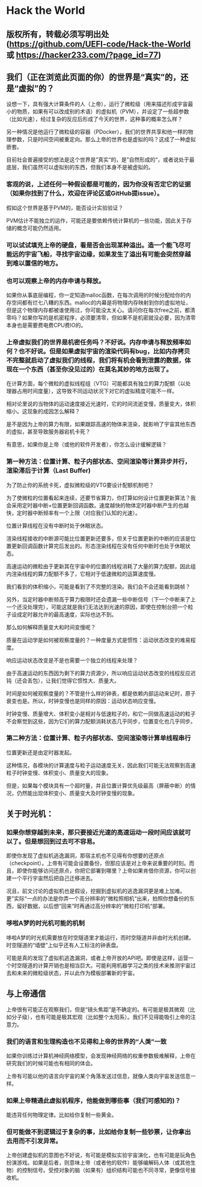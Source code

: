 # Hack the World

## 版权所有，转载必须写明出处(https://github.com/UEFI-code/Hack-the-World 或 https://hacker233.com/?page_id=77)

## 我们（正在浏览此页面的你）的世界是“真实”的，还是“虚拟”的？

设想一下，具有强大计算条件的人（上帝），运行了微粒级（用来描述形成宇宙最小的物质，如果有可以改成别的术语）的虚拟机（PVM），并设定了一些超参数（比如光速），经过复杂的反应后形成了今天的世界，这种事的概率怎么样？

另一种情况是他运行了微粒级的容器（PDocker），我们的世界共享和他一样的物理参数，只是时间空间被重定向。那么上帝的世界也是虚拟的吗？这成了一种虚拟嵌套。

目前社会普遍接受的想法是这个世界是”真实“的，是”自然形成的“，或者说处于最底层，我们虽然可以虚拟别的东西，但我们本身不是被虚拟的。

### 客观的说，上述任何一种假设都是可能的，因为你没有否定它的证据（如果你找到了什么，欢迎在评论区或GitHub提issue）。

假如这个世界是基于PVM的，能否设计实验验证？

PVM估计不能独立的运作，可能还是要依赖传统计算机的一些功能，因此关于存储的概念可能仍然适用。

### 可以试试填充上帝的硬盘，看是否会出现某种溢出。造一个能飞尽可能远的宇宙飞船，寻找宇宙边缘，如果发生了溢出有可能会突然穿越到难以置信的地方。

### 也可以观察上帝的内存申请与释放。

如果你从事底层编程，你一定知道malloc函数，在每次调用的时候分配给你的内存空间都有烂七八糟的东西。malloc的内幕是将物理内存映射到你的虚拟地址，但是这个物理内存都被谁使用过，你可能没太关心。请问你在每次free之前，都清零吗？如果你写的是机密程序，必须要清零，但如果不是机密就没必要，因为清零本身也是需要费电费CPU费IO的。

### 上帝虚拟我们的世界是机密任务吗？不好说。内存申请与释放频率如何？也不好说。但是如果虚拟宇宙的渲染代码有bug，比如内存拷贝不完整就启动了虚拟我们的线程，我们将有机会看到泄露的数据，体现在一个东西（甚至你没见过的）在莫名其妙的地方出现了。

在计算方面，每个微粒的虚拟线程组（VTG）可能都具有独立的算力配额（以处理器占用时间度量），这导致不同运动状况下对它的虚拟精度可能不一样。

相对论里说的当物体的运动速度接近光速时，它的时间流逝变慢，质量变大，体积缩小。这现象的成因怎么解释？

是不是因为上帝的算力有限，如果跟踪高速的物体来渲染，就影响了宇宙其他东西的虚拟，甚至导致服务器宕机卡死？

有意思，如果你是上帝（或他的软件开发者），你怎么设计缓解逻辑？

### 第一种方法：位置计算、粒子内部状态、空间渲染等计算异步并行，渲染滞后于计算（Last Buffer)

为了防止你的系统卡死，虚拟微粒级的VTG要设计配额机制吧？

为了使微粒的位置看起来连续，还要节省算力，你打算如何设计位置更新算法？我会采用定时器中断+位置更新回调函数。速度越快的物体定时器中断产生的也越快，定时器中断频率有一个上限（对应我们认知的光速）。

位置计算线程在没有中断时处于休眠状态。

渲染线程接收的中断源可能比位置更新还要多，但关于位置更新的中断的应该是位置更新回调函数计算完后发出的。形态渲染线程在没有任何中断时也处于休眠状态。

高速运动的微粒由于更新其在宇宙中的位置的线程消耗了大量的算力配额，因此组内渲染线程的算力配额不多了，它相对于低速微粒的运算速度慢。

我们看到的体积缩小，可能是看到了不完整的渲染。我们会不会还能看到跳帧？

另外，当定时器中断频高于算力极限时还会遗漏一些中断信号（下一个中断来了上一个还没处理完），可能这就是我们无法达到光速的原因，即使在控制台把一个粒子设成定时器允许的最高速度，实际也达不到。

那么如何解释质量变大和时间变慢呢？

质量在运动学是如何被观察度量的？一种度量方式是惯性：运动状态改变的难易程度。

响应运动状态改变是不是也需要一个独立的线程来处理？

由于高速运动的东西因为剩下的算力资源少，所以响应运动状态改变的线程反应迟钝（还会丢包），让我们觉得它惯性大、质量大。

时间是如何被观察度量的？不管是什么样的钟表，都是依赖内部运动来记时，原子衰变也是。所以，时钟变慢也是同样的原因：运动状态响应变慢。

时钟变慢、质量增大、体积变小是相对与低速粒子的，和它一同做高速运动的粒子不会察觉到这些，因为它们的算力配额消耗状态几乎同步，位置变化也几乎同步。

### 第二种方法：位置计算、粒子内部状态、空间渲染等计算单线程串行

位置更新还是由定时器发起。

这种情况，各模块的计算速度与粒子运动速度无关，因此我们可能无法观察到高速粒子时钟变慢、体积变小、质量变大的现象。

但是，如果每个模块具有一个超时量，并且位置计算优先级最高（屏蔽中断）的情况，仍然能出现体积变小、质量变大及时钟变慢的现象。

## 关于时光机：

### 如果你想穿越到未来，那只要接近光速的高速运动一段时间应该就可以了。但是想回到过去可不容易。

即使你发现了虚拟机逃逸漏洞，那宿主机也不见得有你想要的还原点（checkpoint）。上帝有可能会设置备份，但那应该是对上帝来说重要的时刻。而且，即使你能够访问还原点，你把它部署到哪里？上帝如果肯借你资源，你可以创建一个平行宇宙然后把自己迁移进去。

况且，前文讨论的虚拟机也是假设，挖掘到虚拟机的逃逸漏洞更是难上加难。更”实际“一点的办法是你弄一个高分辨率的”微粒照相机“出来，拍照你想备份的东西，留好数据，以后想”回来“时再通过高分辨率的”微粒打印机“部署。

### 哆啦A梦的时光机可能的机制

哆啦A梦的时光机需要放在时空隧道里才能运行，而时空隧道并非由时光机创建。时空隧道的“墙壁”上似乎还有人工标注的钟表盘。

可能是真的发现了虚拟机逃逸漏洞，或者上帝开放的API吧。即使是这样，运营一个时空隧道的计算开销也是相当巨大。可能利用机器学习之类的技术来推测宇宙过去和未来的微粒级状态，并以此作为模板部署新的宇宙。

## 与上帝通信

上帝很有可能正在观察我们，但是“镜头焦距”是不确定的。有可能是极其微观（比如分子级），也有可能是极其宏观（比如整个太阳系）。我们不见得能吸引上帝的注意力。

### 我们的语言和生理构造也不见得和上帝的世界的“人类”一致

如果你训练过计算机神经网络模型，会发现神经网络的权重参数极难解释，上帝在研究我们的时候可能也有相同的体会。

上帝有可能以他的语言向宇宙的某个角落发送过信息，就像人类向宇宙发送信息一样。

### 如果上帝精通此虚拟机程序，他能做到哪些事（我们可感知的)？

能违背任何物理定律。比如给你复制一些黄金。

### 但可能做不到逻辑过于复杂的事，比如给你复制一些钞票，让你拿出去用而不引发异常。

上帝创建虚拟机的意图也不好说，有可能是模拟实验宇宙演化，也有可能是玩角色扮演游戏。如果是后者，则意味上帝（或者他的软件）能够编解码人体（或其他生物）的控制信号。受控对象的脑（如果有）组织结构可能也不同寻常，更像信号接收机。
